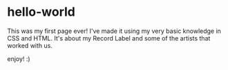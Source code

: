 # hello-world
This was my first page ever! 
I've made it using my very basic knowledge in CSS and HTML. 
It's about my Record Label and some of the artists that worked with us. 

enjoy! :)
